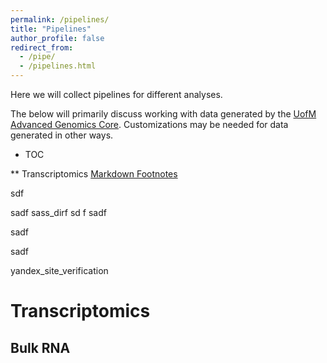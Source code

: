 ```yaml
---
permalink: /pipelines/
title: "Pipelines"
author_profile: false
redirect_from:
  - /pipe/
  - /pipelines.html
---
```


Here we will collect pipelines for different analyses.

The below will primarily discuss working with data generated by the [UofM Advanced Genomics Core](https://medresearch.umich.edu/office-research/about-office-research/biomedical-research-core-facilities/advanced-genomics-core). Customizations may be needed for data generated in other ways.

* TOC

** Transcriptomics <a href="#Transcriptomics">Markdown Footnotes</a>

sdf

sadf
sass_dirf
sd
f
sadf


sadf

sadf

yandex_site_verification

# Transcriptomics

## Bulk RNA
